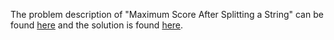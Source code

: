 The problem description of "Maximum Score After Splitting a String" can be found [here](https://leetcode.com/problems/maximum-score-after-splitting-a-string/) and the solution is found [here](https://github.com/aurimas13/Solutions-To-Problems/blob/main/LeetCode/Java%20Solutions/Maximum%20Score%20After%20Splitting%20a%20String/maximum.java).

